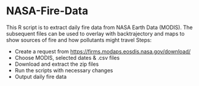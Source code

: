 # NASA-Fire-Data
This R script is to extract daily fire data from NASA Earth Data (MODIS). The subsequent files can be used to overlay with backtrajectory and maps to show sources of fire and how pollutants might travel
Steps:
- Create a request from https://firms.modaps.eosdis.nasa.gov/download/
- Choose MODIS, selected dates & .csv files
- Download and extract the zip files
- Run the scripts with necessary changes
- Output daily fire data
